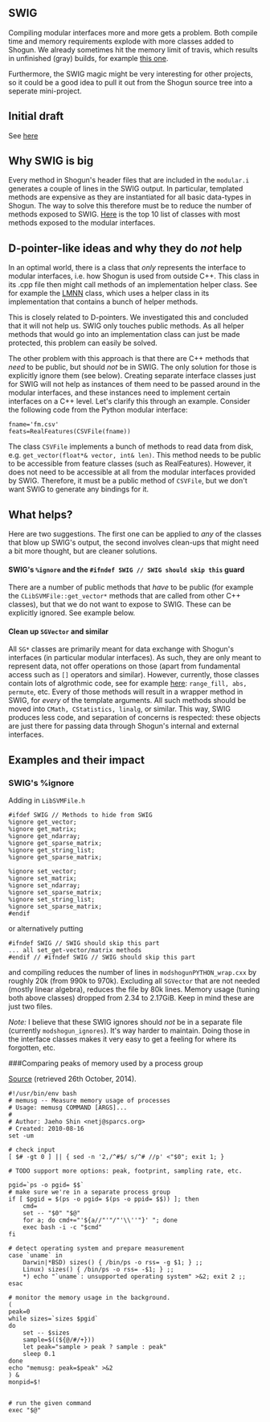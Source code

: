 ##  SWIG
Compiling modular interfaces more and more gets a problem. Both compile time and memory requirements explode with more classes added to Shogun. We already sometimes hit the memory limit of travis, which results in unfinished (gray) builds, for example [this one](https://github.com/shogun-toolbox/shogun/issues/2562).

Furthermore, the SWIG magic might be very interesting for other projects, so it could be a good idea to pull it out from the Shogun source tree into a seperate mini-project.

## Initial draft
See [here](https://github.com/shogun-toolbox/shogun/pull/2567)

## Why SWIG is big
Every method in Shogun's header files that are included in the ```modular.i``` generates a couple of lines in the SWIG output. In particular, templated methods are expensive as they are instantiated for all basic data-types in Shogun. The way to solve this therefore must be to reduce the number of methods exposed to SWIG. [Here](https://github.com/shogun-toolbox/shogun/issues/2562) is the top 10 list of classes with most methods exposed to the modular interfaces.

## D-pointer-like ideas and why they do *not* help
In an optimal world, there is a class that *only* represents the interface to modular interfaces, i.e. how Shogun is used from outside C++. This class in its .cpp file then might call methods of an implementation helper class. See for example the [LMNN](http://www.shogun-toolbox.org/doc/en/latest/LMNN_8cpp_source.html) class, which uses a helper class in its implementation that contains a bunch of helper methods.

This is closely related to D-pointers. We investigated this and concluded that it will not help us.  SWIG only touches public methods. As all helper methods that would go into an implementation class can just be made protected, this problem can easily be solved. 

The other problem with this approach is that there are C++ methods that *need* to be public, but should *not* be in SWIG. The only solution for those is explicitly ignore them (see below). Creating separate interface classes just for SWIG will not help as instances of them need to be passed around in the modular interfaces, and these instances need to implement certain interfaces on a C++ level. Let's clarify this through an example. Consider the following code from the Python modular interface:

```
fname='fm.csv'
feats=RealFeatures(CSVFile(fname))
```

The class `CSVFile` implements a bunch of methods to read data from disk, e.g. `get_vector(float*& vector, int& len)`. This method needs to be public to be accessible from feature classes (such as RealFeatures). However, it does not need to be accessible at all from the modular interfaces provided by SWIG. Therefore, it must be a public method of `CSVFile`, but we don't want SWIG to generate any bindings for it.

## What helps?
Here are two suggestions. The first one can be applied to *any* of the classes that blow up SWIG's output, the second involves clean-ups that might need a bit more thought, but are cleaner solutions.

#### SWIG's ```%ignore``` and the ```#ifndef SWIG // SWIG should skip this``` guard
There are a number of public methods that *have* to be public (for example the ```CLibSVMFile::get_vector*``` methods that are called from other C++ classes), but that we do not want to expose to SWIG. These can be explicitly ignored. See example below.

#### Clean up ```SGVector``` and similar
All ```SG*``` classes are primarily meant for data exchange with Shogun's interfaces (in particular modular interfaces). As such, they are only meant to represent data, not offer operations on those (apart from fundamental access such as ```[]``` operators and similar). However, currently, those classes contain lots of algrothmic code, see for example [here](http://www.shogun-toolbox.org/doc/en/latest/classshogun_1_1SGVector.html): ```range_fill, abs, permute```, etc.
Every of those methods will result in a wrapper method in SWIG, for *every* of the template arguments. All such methods should be moved into ```CMath, CStatistics, linalg```, or similar. This way, SWIG produces less code, and separation of concerns is respected: these objects are just there for passing data through Shogun's internal and external interfaces.


## Examples and their impact
### SWIG's %ignore
Adding in ```LibSVMFile.h```
```
#ifdef SWIG // Methods to hide from SWIG
%ignore get_vector;
%ignore get_matrix;
%ignore get_ndarray;
%ignore get_sparse_matrix;
%ignore get_string_list;
%ignore get_sparse_matrix;

%ignore set_vector;
%ignore set_matrix;
%ignore set_ndarray;
%ignore set_sparse_matrix;
%ignore set_string_list;
%ignore set_sparse_matrix;
#endif
```
or alternatively putting
```
#ifndef SWIG // SWIG should skip this part
... all set_get-vector/matrix methods
#endif // #ifndef SWIG // SWIG should skip this part
```
and compiling reduces the number of lines in ```modshogunPYTHON_wrap.cxx``` by roughly 20k (from 990k to 970k).
Excluding all ```SGVector``` that are not needed (mostly linear algebra), reduces the file by 80k lines.
Memory usage (tuning both above classes) dropped from 2.34 to 2.17GiB. Keep in mind these are just two files.

*Note:* I believe that these SWIG ignores should *not* be in a separate file (currently ```modshogun_ignores```). It's way harder to maintain. Doing those in the interface classes makes it very easy to get a feeling for where its forgotten, etc.

###Comparing peaks of memory used by a process group

[Source](https://gist.github.com/netj/526585) (retrieved 26th October, 2014).

```
#!/usr/bin/env bash
# memusg -- Measure memory usage of processes
# Usage: memusg COMMAND [ARGS]...
#
# Author: Jaeho Shin <netj@sparcs.org>
# Created: 2010-08-16
set -um
 
# check input
[ $# -gt 0 ] || { sed -n '2,/^#$/ s/^# //p' <"$0"; exit 1; }
 
# TODO support more options: peak, footprint, sampling rate, etc.
 
pgid=`ps -o pgid= $$`
# make sure we're in a separate process group
if [ $pgid = $(ps -o pgid= $(ps -o ppid= $$)) ]; then
    cmd=
    set -- "$0" "$@"
    for a; do cmd+="'${a//"'"/"'\\''"}' "; done
    exec bash -i -c "$cmd"
fi
 
# detect operating system and prepare measurement
case `uname` in
    Darwin|*BSD) sizes() { /bin/ps -o rss= -g $1; } ;;
    Linux) sizes() { /bin/ps -o rss= -$1; } ;;
    *) echo "`uname`: unsupported operating system" >&2; exit 2 ;;
esac
 
# monitor the memory usage in the background.
(
peak=0
while sizes=`sizes $pgid`
do
    set -- $sizes
    sample=$((${@/#/+}))
    let peak="sample > peak ? sample : peak"
    sleep 0.1
done
echo "memusg: peak=$peak" >&2
) &
monpid=$!
 
 
# run the given command
exec "$@"
```